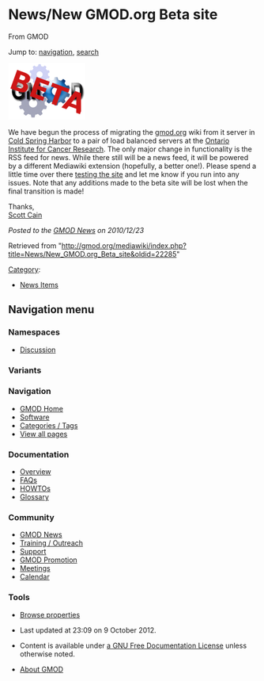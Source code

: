 









<span id="top"></span>







# <span dir="auto">News/New GMOD.org Beta site</span>





From GMOD









Jump to: [navigation](#mw-navigation), [search](#p-search)







<a href="http://gmod-dev.oicr.on.ca/" rel="nofollow"
title="GMOD Beta site"><img
src="https://raw.githubusercontent.com/GMOD/gmod.github.io/main/mediawiki/images/a/a6/Gmod_cogTransparentBeta155.png"
width="155" height="114" alt="GMOD Beta site" /></a>



We have begun the process of migrating the
[gmod.org](../Main_Page "Main Page") wiki from it server in
<a href="http://www.cshl.edu/" class="external text" rel="nofollow">Cold
Spring Harbor</a> to a pair of load balanced servers at the
<a href="http://oicr.on.ca/" class="external text"
rel="nofollow">Ontario Institute for Cancer Research</a>. The only major
change in functionality is the RSS feed for news. While there still will
be a news feed, it will be powered by a different Mediawiki extension
(hopefully, a better one!). Please spend a little time over there
<a href="http://gmod-dev.oicr.on.ca/" class="external text"
rel="nofollow">testing the site</a> and let me know if you run into any
issues. Note that any additions made to the beta site will be lost when
the final transition is made!

Thanks,  
[Scott Cain](../User%3AScott "User%3AScott")

  



*Posted to the [GMOD News](../GMOD_News "GMOD News") on 2010/12/23*







Retrieved from
"<http://gmod.org/mediawiki/index.php?title=News/New_GMOD.org_Beta_site&oldid=22285>"







[Category](../Special%3ACategories "Special%3ACategories"):

- [News Items](../Category%3ANews_Items "Category%3ANews Items")















## Navigation menu









### Namespaces


- <span id="ca-talk"><a
  href="http://gmod.org/mediawiki/index.php?title=Talk:News/New_GMOD.org_Beta_site&amp;action=edit&amp;redlink=1"
  accesskey="t"
  title="Discussion about the content page [t]">Discussion</a></span>





### 

### Variants[](#)























<a href="../Main_Page"
style="background-image: url(../../images/GMOD-cogs.png);"
title="Visit the main page"></a>





### Navigation



- <span id="n-GMOD-Home">[GMOD Home](../Main_Page)</span>
- <span id="n-Software">[Software](../GMOD_Components)</span>
- <span id="n-Categories-.2F-Tags">[Categories /
  Tags](../Categories)</span>
- <span id="n-View-all-pages">[View all
  pages](../Special:AllPages)</span>







### Documentation



- <span id="n-Overview">[Overview](../Overview)</span>
- <span id="n-FAQs">[FAQs](../Category%3AFAQ)</span>
- <span id="n-HOWTOs">[HOWTOs](../Category%3AHOWTO)</span>
- <span id="n-Glossary">[Glossary](../Glossary)</span>







### Community



- <span id="n-GMOD-News">[GMOD News](../GMOD_News)</span>
- <span id="n-Training-.2F-Outreach">[Training /
  Outreach](../Training_and_Outreach)</span>
- <span id="n-Support">[Support](../Support)</span>
- <span id="n-GMOD-Promotion">[GMOD Promotion](../GMOD_Promotion)</span>
- <span id="n-Meetings">[Meetings](../Meetings)</span>
- <span id="n-Calendar">[Calendar](../Calendar)</span>







### Tools




- <span id="t-smwbrowselink"><a href="../Special%3ABrowse/News-2FNew_GMOD.org_Beta_site"
  rel="smw-browse">Browse properties</a></span>












- <span id="footer-info-lastmod">Last updated at 23:09 on 9 October
  2012.</span>
<!-- - <span id="footer-info-viewcount">176,661 page views.</span> -->
- <span id="footer-info-copyright">Content is available under
  <a href="http://www.gnu.org/licenses/fdl-1.3.html" class="external"
  rel="nofollow">a GNU Free Documentation License</a> unless otherwise
  noted.</span>

<!-- -->

- <span id="footer-places-about">[About
  GMOD](../GMOD%3AAbout "GMOD%3AAbout")</span>

<!-- -->







